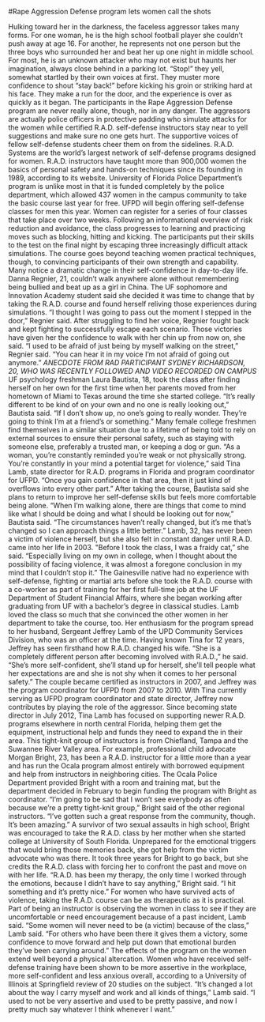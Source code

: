 #Rape Aggression Defense program lets women call the shots

Hulking toward her in the darkness, the faceless aggressor takes many forms.
For one woman, he is the high school football player she couldn’t push away at age 16. For another, he represents not one person but the three boys who surrounded her and beat her up one night in middle school. For most, he is an unknown attacker who may not exist but haunts her imagination, always close behind in a parking lot.
“Stop!” they yell, somewhat startled by their own voices at first. They muster more confidence to shout “stay back!” before kicking his groin or striking hard at his face. They make a run for the door, and the experience is over as quickly as it began.
The participants in the Rape Aggression Defense program are never really alone, though, nor in any danger. The aggressors are actually police officers in protective padding who simulate attacks for the women while certified R.A.D. self-defense instructors stay near to yell suggestions and make sure no one gets hurt. The supportive voices of fellow self-defense students cheer them on from the sidelines.
R.A.D. Systems are the world’s largest network of self-defense programs designed for women. R.A.D. instructors have taught more than 900,000 women the basics of personal safety and hands-on techniques since its founding in 1989, according to its website.
University of Florida Police Department’s program is unlike most in that it is funded completely by the police department, which allowed 437 women in the campus community to take the basic course last year for free. UFPD will begin offering self-defense classes for men this year.
Women can register for a series of four classes that take place over two weeks. Following an informational overview of risk reduction and avoidance, the class progresses to learning and practicing moves such as blocking, hitting and kicking. The participants put their skills to the test on the final night by escaping three increasingly difficult attack simulations.
The course goes beyond teaching women practical techniques, though, to convincing participants of their own strength and capability. Many notice a dramatic change in their self-confidence in day-to-day life.
Danna Regnier, 21, couldn’t walk anywhere alone without remembering being bullied and beat up as a girl in China. The UF sophomore and Innovation Academy student said she decided it was time to change that by taking the R.A.D. course and found herself reliving those experiences during simulations.
“I thought I was going to pass out the moment I stepped in the door,” Regnier said.
After struggling to find her voice, Regnier fought back and kept fighting to successfully escape each scenario. Those victories have given her the confidence to walk with her chin up from now on, she said.
“I used to be afraid of just being by myself walking on the street,” Regnier said. “You can hear it in my voice I’m not afraid of going out anymore.”
*ANECDOTE FROM RAD PARTICIPANT SYDNEY RICHARDSON, 20, WHO WAS RECENTLY FOLLOWED AND VIDEO RECORDED ON CAMPUS*
UF psychology freshman Laura Bautista, 18, took the class after finding herself on her own for the first time when her parents moved from her hometown of Miami to Texas around the time she started college.
“It’s really different to be kind of on your own and no one is really looking out,” Bautista said. “If I don’t show up, no one’s going to really wonder. They’re going to think I’m at a friend’s or something.”
Many female college freshmen find themselves in a similar situation due to a lifetime of being told to rely on external sources to ensure their personal safety, such as staying with someone else, preferably a trusted man, or keeping a dog or gun.
“As a woman, you’re constantly reminded you’re weak or not physically strong. You’re constantly in your mind a potential target for violence,” said Tina Lamb, state director for R.A.D. programs in Florida and program coordinator for UFPD. “Once you gain confidence in that area, then it just kind of overflows into every other part.”
After taking the course, Bautista said she plans to return to improve her self-defense skills but feels more comfortable being alone.
“When I’m walking alone, there are things that come to mind like what I should be doing and what I should be looking out for now,” Bautista said. “The circumstances haven’t really changed, but it’s me that’s changed so I can approach things a little better.”
Lamb, 32, has never been a victim of violence herself, but she also felt in constant danger until R.A.D. came into her life in 2003.
"Before I took the class, I was a fraidy cat,” she said. “Especially living on my own in college, when I thought about the possibility of facing violence, it was almost a foregone conclusion in my mind that I couldn’t stop it.”
The Gainesville native had no experience with self-defense, fighting or martial arts before she took the R.A.D. course with a co-worker as part of training for her first full-time job at the UF Department of Student Financial Affairs, where she began working after graduating from UF with a bachelor’s degree in classical studies.
Lamb loved the class so much that she convinced the other women in her department to take the course, too. Her enthusiasm for the program spread to her husband, Sergeant Jeffrey Lamb of the UPD Community Services Division, who was an officer at the time. Having known Tina for 12 years, Jeffrey has seen firsthand how R.A.D. changed his wife.
“She is a completely different person after becoming involved with R.A.D.,” he said. “She’s more self-confident, she’ll stand up for herself, she’ll tell people what her expectations are and she is not shy when it comes to her personal safety.”
The couple became certified as instructors in 2007, and Jeffrey was the program coordinator for UFPD from 2007 to 2010. With Tina currently serving as UFPD program coordinator and state director, Jeffrey now contributes by playing the role of the aggressor.
Since becoming state director in July 2012, Tina Lamb has focused on supporting newer R.A.D. programs elsewhere in north central Florida, helping them get the equipment, instructional help and funds they need to expand the in their area. This tight-knit group of instructors is from Chiefland, Tampa and the Suwannee River Valley area.
For example, professional child advocate Morgan Bright, 23, has been a R.A.D. instructor for a little more than a year and has run the Ocala program almost entirely with borrowed equipment and help from instructors in neighboring cities. The Ocala Police Department provided Bright with a room and training mat, but the department decided in February to begin funding the program with Bright as coordinator.
“I’m going to be sad that I won’t see everybody as often because we’re a pretty tight-knit group,” Bright said of the other regional instructors. “I’ve gotten such a great response from the community, though. It’s been amazing.”
A survivor of two sexual assaults in high school, Bright was encouraged to take the R.A.D. class by her mother when she started college at University of South Florida. Unprepared for the emotional triggers that would bring those memories back, she got help from the victim advocate who was there.
It took three years for Bright to go back, but she credits the R.A.D. class with forcing her to confront the past and move on with her life.
“R.A.D. has been my therapy, the only time I worked through the emotions, because I didn’t have to say anything,” Bright said. “I hit something and it’s pretty nice.”
For women who have survived acts of violence, taking the R.A.D. course can be as therapeutic as it is practical.
Part of being an instructor is observing the women in class to see if they are uncomfortable or need encouragement because of a past incident, Lamb said.
“Some women will never need to be (a victim) because of the class,” Lamb said. “For others who have been there it gives them a victory, some confidence to move forward and help put down that emotional burden they’ve been carrying around.”
The effects of the program on the women extend well beyond a physical altercation. Women who have received self-defense training have been shown to be more assertive in the workplace, more self-confident and less anxious overall, according to a University of Illinois at Springfield review of 20 studies on the subject.
“It’s changed a lot about the way I carry myself and work and all kinds of things,” Lamb said. “I used to not be very assertive and used to be pretty passive, and now I pretty much say whatever I think whenever I want.”

